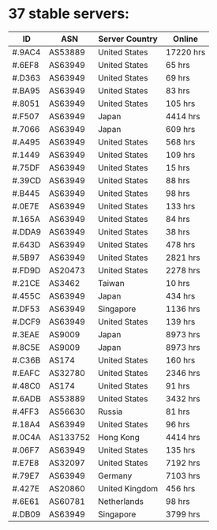 # 37 stable servers:

| ID | ASN | Server Country | Online |
| ------ | ------ | ------ | ------ |
| #.9AC4 | AS53889 | United States | 17220 hrs |
| #.6EF8 | AS63949 | United States | 65 hrs |
| #.D363 | AS63949 | United States | 69 hrs |
| #.BA95 | AS63949 | United States | 83 hrs |
| #.8051 | AS63949 | United States | 105 hrs |
| #.F507 | AS63949 | Japan | 4414 hrs |
| #.7066 | AS63949 | Japan | 609 hrs |
| #.A495 | AS63949 | United States | 568 hrs |
| #.1449 | AS63949 | United States | 109 hrs |
| #.75DF | AS63949 | United States | 15 hrs |
| #.39CD | AS63949 | United States | 88 hrs |
| #.B445 | AS63949 | United States | 98 hrs |
| #.0E7E | AS63949 | United States | 133 hrs |
| #.165A | AS63949 | United States | 84 hrs |
| #.DDA9 | AS63949 | United States | 38 hrs |
| #.643D | AS63949 | United States | 478 hrs |
| #.5B97 | AS63949 | United States | 2821 hrs |
| #.FD9D | AS20473 | United States | 2278 hrs |
| #.21CE | AS3462 | Taiwan | 10 hrs |
| #.455C | AS63949 | Japan | 434 hrs |
| #.DF53 | AS63949 | Singapore | 1136 hrs |
| #.DCF9 | AS63949 | United States | 139 hrs |
| #.3EAE | AS9009 | Japan | 8973 hrs |
| #.8C5E | AS9009 | Japan | 8973 hrs |
| #.C36B | AS174 | United States | 160 hrs |
| #.EAFC | AS32780 | United States | 2346 hrs |
| #.48C0 | AS174 | United States | 91 hrs |
| #.6ADB | AS53889 | United States | 3432 hrs |
| #.4FF3 | AS56630 | Russia | 81 hrs |
| #.18A4 | AS63949 | United States | 96 hrs |
| #.0C4A | AS133752 | Hong Kong | 4414 hrs |
| #.06F7 | AS63949 | United States | 135 hrs |
| #.E7E8 | AS32097 | United States | 7192 hrs |
| #.79E7 | AS63949 | Germany | 7103 hrs |
| #.427E | AS20860 | United Kingdom | 456 hrs |
| #.6E61 | AS60781 | Netherlands | 98 hrs |
| #.DB09 | AS63949 | Singapore | 3799 hrs |

